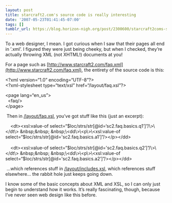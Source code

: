 ```yaml
---
layout: post
title: starcraft2.com's source code is really interesting
date: '2007-05-23T01:41:45-07:00'
tags: []
tumblr_url: https://blog.horizon-nigh.org/post/2300600/starcraft2coms-source-code-is-really-interesting
---
```

To a web designer, I mean. I got curious when I saw that their pages all end in ’.xml’. I figured they were just being cheeky, but when I checked, they’re actually throwing XML (not XHTML!) documents at you!  
  
For a page such as [http://www.starcraft2.com/faq.xml](http://www.starcraft2.com/faq.xml), the entirety of the source code is this:  
  
\<?xml version=“1.0” encoding=“UTF-8”?\>  
\<?xml-stylesheet type=“text/xsl” href=“/layout/faq.xsl”?\>  
  
\<page lang=“en\_us”\>  
&nbsp; \<faq/\>  
\</page\>  
  
&nbsp;Then in [/layout/faq.xsl](http://www.starcraft2.com/layout/faq.xsl), you’ve got stuff like this (just an excerpt):  
  
&nbsp;&nbsp; &nbsp;\<dt\>\<xsl:value-of select=“$loc/strs/str[@id=‘sc2.faq.basics.q1’]”/\>\</dt\>  
&nbsp;&nbsp; &nbsp;\<dd\>\<p\>\<xsl:value-of select=“$loc/strs/str[@id='sc2.faq.basics.a1’]”/\>\</p\>\</dd\>  
&nbsp;&nbsp; &nbsp;  
&nbsp;&nbsp; &nbsp;\<dt\>\<xsl:value-of select=“$loc/strs/str[@id='sc2.faq.basics.q2’]”/\>\</dt\>  
&nbsp;&nbsp; &nbsp;\<dd\>\<p\>\<xsl:value-of select=“$loc/strs/str[@id='sc2.faq.basics.a2’]”/\>\</p\>\</dd\>  
  
&nbsp;…which references stuff in [/layout/includes.xsl](http://www.starcraft2.com/layout/includes.xsl), which references stuff elsewhere… the rabbit hole just keeps going down.  
  
I know some of the basic concepts about XML and XSL, so I can only just begin to understand how it works. It’s really fascinating, though, because I’ve never seen web design like this before.

